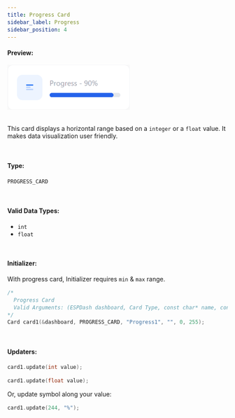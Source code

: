 ```yaml
---
title: Progress Card
sidebar_label: Progress
sidebar_position: 4
---
```


#### Preview:
<img class="card-preview" src="/img/v4/progress-card.png" width="280px" alt="Preview" />

<br/>
<br/>

This card displays a horizontal range based on a `integer` or a `float` value. It makes data visualization user friendly.

<br/>

#### Type:
`PROGRESS_CARD`

<br/>

#### Valid Data Types:
- `int`
- `float`

<br/>

#### Initializer:
With progress card, Initializer requires `min` & `max` range.
```cpp
/* 
  Progress Card
  Valid Arguments: (ESPDash dashboard, Card Type, const char* name, const char* symbol (optional), int min, int max)
*/
Card card1(&dashboard, PROGRESS_CARD, "Progress1", "", 0, 255);
```

<br/>

#### Updaters:

```cpp
card1.update(int value);
```

```cpp
card1.update(float value);
```

Or, update symbol along your value:
```cpp
card1.update(244, "%");
```